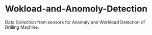 # Wokload-and-Anomoly-Detection
Data Collection from sensors for Anomaly and Workload Detection of Drilling Machine.
